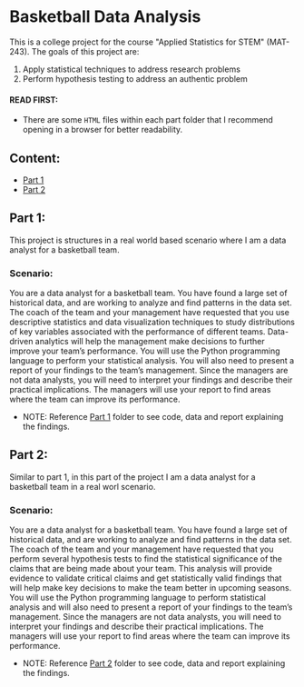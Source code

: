 # Basketball Data Analysis

This is a college project for the course "Applied Statistics for STEM" (MAT-243). The goals of this project are:

1. Apply statistical techniques to address research problems
2. Perform hypothesis testing to address an authentic problem

#### READ FIRST:

- There are some `HTML` files within each part folder that I recommend opening in a browser for better readability.

## Content:

- [Part 1](#part-1)
- [Part 2](#part-2)

## Part 1:

This project is structures in a real world based scenario where I am a data analyst for a basketball team.

### Scenario:

You are a data analyst for a basketball team. You have found a large set of historical data, and are working to analyze and find patterns in the data set. The coach of the team and your management have requested that you use descriptive statistics and data visualization techniques to study distributions of key variables associated with the performance of different teams. Data-driven analytics will help the management make decisions to further improve your team’s performance. You will use the Python programming language to perform your statistical analysis. You will also need to present a report of your findings to the team’s management. Since the managers are not data analysts, you will need to interpret your findings and describe their practical implications. The managers will use your report to find areas where the team can improve its performance.

- NOTE: Reference [Part 1](/Part%201/) folder to see code, data and report explaining the findings.

## Part 2:

Similar to part 1, in this part of the project I am a data analyst for a basketball team in a real worl scenario.

### Scenario:

You are a data analyst for a basketball team. You have found a large set of historical data, and are working to analyze and find patterns in the data set. The coach of the team and your management have requested that you perform several hypothesis tests to find the statistical significance of the claims that are being made about your team. This analysis will provide evidence to validate critical claims and get statistically valid findings that will help make key decisions to make the team better in upcoming seasons. You will use the Python programming language to perform statistical analysis and will also need to present a report of your findings to the team’s management. Since the managers are not data analysts, you will need to interpret your findings and describe their practical implications. The managers will use your report to find areas where the team can improve its performance.

- NOTE: Reference [Part 2](/Part%202/) folder to see code, data and report explaining the findings.
